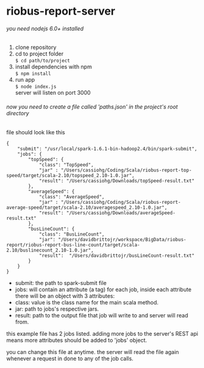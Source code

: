 # riobus-report-server

<h6>you need nodejs 6.0+ installed</h6>
<ol>
    <li>clone repository</li>
    <li>cd to project folder <br>
    <code>$ cd path/to/project</code></li>
    <li>install dependencies with npm <br>
    <code>$ npm install</code></li>
    <li>run app<br>
    <code>$ node index.js</code><br>
    server will listen on port 3000</li>
</ol>

<h6>now you need to create a file called 'paths.json' in the project's root directory</h6>
file should look like this

    {
        "submit": "/usr/local/spark-1.6.1-bin-hadoop2.4/bin/spark-submit",
        "jobs": {
            "topSpeed": {
                "class": "TopSpeed",
                "jar" : "/Users/cassiohg/Coding/Scala/riobus-report-top-speed/target/scala-2.10/topspeed_2.10-1.0.jar",
                "result": "/Users/cassiohg/Downloads/topSpeed-result.txt"
            },
            "averageSpeed": {
                "class": "AverageSpeed",
                "jar" : "/Users/cassiohg/Coding/Scala/riobus-report-average-speed/target/scala-2.10/averagespeed_2.10-1.0.jar",
                "result": "/Users/cassiohg/Downloads/averageSpeed-result.txt"
            },
            "busLineCount": {
                "class": "BusLineCount",
                "jar": "/Users/davidbrittojr/workspace/BigData/riobus-report/riobus-report-bus-line-count/target/scala-2.10/buslinecount_2.10-1.0.jar",
                "result":  "/Users/davidbrittojr/busLineCount-result.txt"
            }
        }
    }


* submit: the path to spark-submit file
* jobs: will contain an attribute (a tag) for each job, inside each attribute there will be an object with 3 attributes:
 * class: value is the class name for the main scala method.
 * jar: path to jobs's respective jars.
 * result: path to the output file that job will write to and server will read from.

this example file has 2 jobs listed. adding more jobs to the server's REST api means more attributes should be added to 'jobs' object.

you can change this file at anytime. the server will read the file again whenever a request in done to any of the job calls.